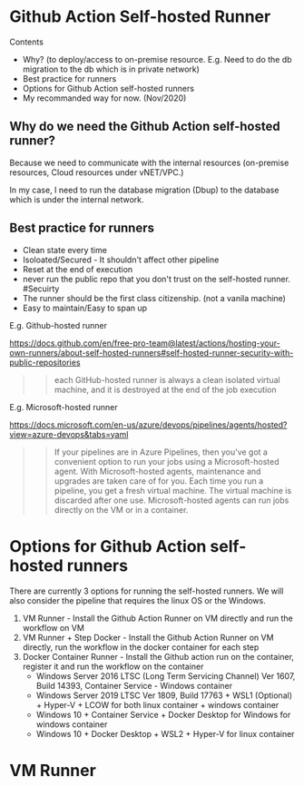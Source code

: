# Github Action Self-hosted Runner

Contents
* Why? (to deploy/access to on-premise resource. E.g. Need to do the db migration to the db which is in private network)
* Best practice for runners
* Options for Github Action self-hosted runners 
* My recommanded way for now. (Nov/2020)

## Why do we need the Github Action self-hosted runner?

Because we need to communicate with the internal resources (on-premise resources, Cloud resources under vNET/VPC.)

In my case, I need to run the database migration (Dbup) to the database which is under the internal network. 

## Best practice for runners

* Clean state every time
* Isoloated/Secured - It shouldn't affect other pipeline
* Reset at the end of execution
* never run the public repo that you don't trust on the self-hosted runner. #Secuirty
* The runner should be the first class citizenship. (not a vanila machine)
* Easy to maintain/Easy to span up

E.g. Github-hosted runner 

https://docs.github.com/en/free-pro-team@latest/actions/hosting-your-own-runners/about-self-hosted-runners#self-hosted-runner-security-with-public-repositories

>> each GitHub-hosted runner is always a clean isolated virtual machine, and it is destroyed at the end of the job execution

E.g. Microsoft-hosted runner

https://docs.microsoft.com/en-us/azure/devops/pipelines/agents/hosted?view=azure-devops&tabs=yaml

>> If your pipelines are in Azure Pipelines, then you've got a convenient option to run your jobs using a Microsoft-hosted agent. With Microsoft-hosted agents, maintenance and upgrades are taken care of for you. Each time you run a pipeline, you get a fresh virtual machine. The virtual machine is discarded after one use. Microsoft-hosted agents can run jobs directly on the VM or in a container.

# Options for Github Action self-hosted runners

There are currently 3 options for running the self-hosted runners. We will also consider the pipeline that requires the linux OS or the Windows. 

1. VM Runner - Install the Github Action Runner on VM directly and run the workflow on VM
2. VM Runner + Step Docker - Install the Github Action Runner on VM directly, run the workflow in the docker container for each step
3. Docker Container Runner - Install the Github action run on the container, register it and run the workflow on the container
   * Windows Server 2016 LTSC (Long Term Servicing Channel) Ver 1607, Build 14393, Container Service - Windows container
   * Windows Server 2019 LTSC Ver 1809, Build 17763 + WSL1 (Optional) + Hyper-V + LCOW for both linux container + windows container
   * Windows 10 + Container Service + Docker Desktop for Windows for windows container
   * Windows 10 + Docker Desktop + WSL2 + Hyper-V for linux container

# VM Runner



